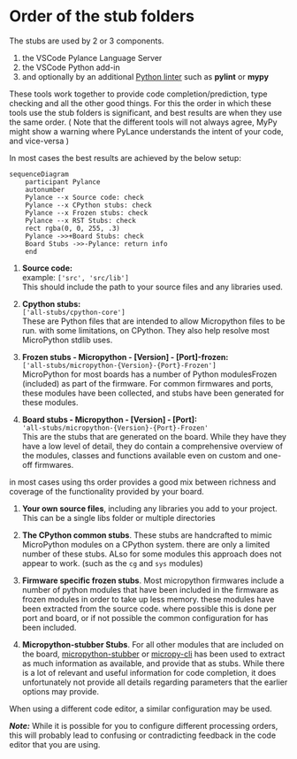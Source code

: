 # Order of the stub folders

The stubs are used by 2 or 3 components.
 1. the VSCode Pylance Language Server
 2. the VSCode Python add-in
 3. and optionally by an additional [Python linter](https://code.visualstudio.com/docs/python/linting#_specific-linters) such as **pylint** or **mypy**
 
These  tools work together to provide code completion/prediction, type checking and all the other good things.
For this the order in which these tools use  the stub folders is significant, and best results are when they use the same order. 
( Note that the different tools will not always agree, MyPy might show a warning where PyLance understands the intent of your code, and vice-versa )

In most cases the best results are achieved by the below setup:

```{mermaid}
sequenceDiagram
    participant Pylance
    autonumber
    Pylance --x Source code: check 
    Pylance --x CPython stubs: check 
    Pylance --x Frozen stubs: check 
    Pylance --x RST Stubs: check 
    rect rgba(0, 0, 255, .3)
    Pylance ->>+Board Stubs: check
    Board Stubs ->>-Pylance: return info 
    end
```
 1. **Source code:**  
   example: `['src', 'src/lib'] `  
   This should include the path to your source files and any libraries used.  

 2. **Cpython stubs:**  
   `['all-stubs/cpython-core'] `  
   These are Python files that are intended to allow Micropython files to be run. with some limitations, on CPython. They also help resolve most MicroPython stdlib uses.

 3. **Frozen stubs - Micropython - [Version] - [Port]-frozen:**  
    `['all-stubs/micropython-{Version}-{Port}-Frozen']`  
    MicroPython for most boards has a number of Python modulesFrozen (included) as part of the firmware.
    For common firmwares and ports, these modules have been collected, and stubs have been generated for these modules.

 4. **Board stubs - Micropython - [Version] - [Port]:**  
   ` 'all-stubs/micropython-{Version}-{Port}-Frozen' `  
   This are the stubs that are generated on the board.
   While they have they have a low level of detail, they do contain a comprehensive overview of the modules, classes and functions available even on custom and one-off firmwares.

in most cases using ths order provides a good mix between richness and coverage of the functionality provided by your board.


 1. **Your own source files**, including any libraries you add to your project.
 This can be a single libs folder or multiple directories

 2. **The CPython common stubs**. These stubs are handcrafted to mimic MicroPython modules on a CPython system.
 there are only a limited number of these stubs. ALso for some modules this approach does not appear to work. (such as the `cg` and `sys` modules)

 3. **Firmware specific frozen stubs**. Most micropython firmwares include a number of python modules that have been included in the firmware as frozen modules in order to take up less memory.
 these modules have been extracted from the source code. where possible this is done per port and board,  or if not possible the common configuration for has been included.

 4. **Micropython-stubber Stubs**. For all other modules that are included on the board, [micropython-stubber](https://github.com/Josverl/micropython-stubber) or [micropy-cli](https://github.com/BradenM/micropy-cli) has been used to extract as much information as available, and provide that as stubs. While there is a lot of relevant and useful information for code completion, it does unfortunately not provide all details regarding parameters that the earlier  options may provide.


When using a different code editor, a similar configuration may be used. 

 _**Note:**_ While it is possible for you to configure different processing orders, this will probably lead to confusing or contradicting feedback in the code editor that you are using.


